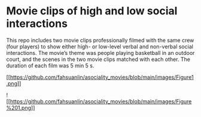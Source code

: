 # Movie clips of high and low social interactions
This repo includes two movie clips professionally filmed with the same crew (four players) to show either high- or low-level verbal and non-verbal social interactions. The movie’s theme was people playing basketball in an outdoor court, and the scenes in the two movie clips matched with each other. The duration of each film was 5 min 5 s.  

[[https://github.com/fahsuanlin/asociality_movies/blob/main/images/Figure1.png]]

![[https://github.com/fahsuanlin/asociality_movies/blob/main/images/Figure%201.png]]
